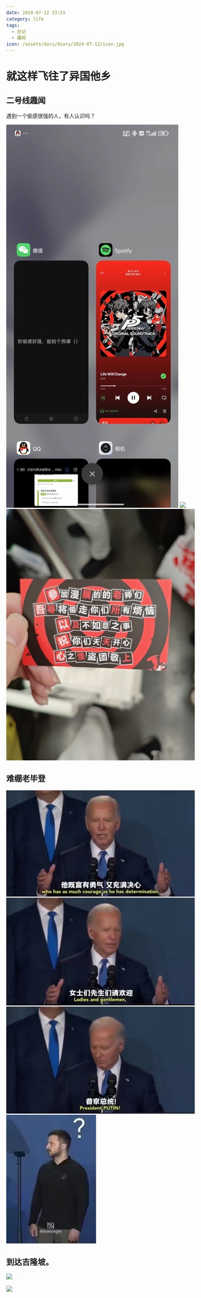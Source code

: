 ```yaml
---
date: 2024-07-12 23:53
category: life
tags:
  - 日记
  - 趣闻
icon: /assets/docs/diary/2024-07-12/icon.jpg
---
```

# 就这样飞往了异国他乡

## 二号线趣闻

遇到一个偷感很强的人，有人认识吗？

![](../../assets/docs/diary/2024-07-12/cos3.jpg)
![](../../assets/docs/diary/2024-07-12/cos2.png)
![](../../assets/docs/diary/2024-07-12/cos1.jpg)

## 难绷老毕登

![](../../assets/docs/diary/2024-07-12/bd1.jpg)![](../../assets/docs/diary/2024-07-12/bd3.jpg)
![](../../assets/docs/diary/2024-07-12/bd2.jpg)![](../../assets/docs/diary/2024-07-12/bd4.jpg)

## 到达吉隆坡。

![](../../assets/docs/diary/2024-07-12/kl1.png)

![](../../assets/docs/diary/2024-07-12/kl2.png)
